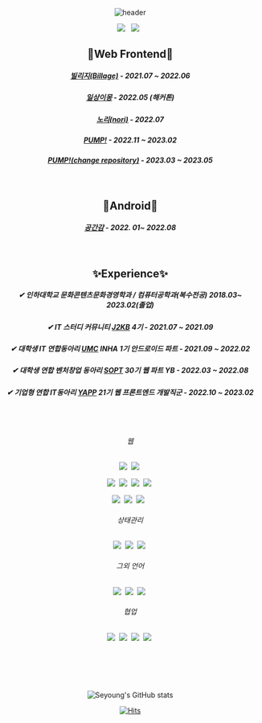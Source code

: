 <div align="center">

![header](https://capsule-render.vercel.app/api?type=Slice&color=AE55D4&fontColor=FFF&height=200&section=header&text=Seyoung%20Choi&fontSize=80&animation=twinkling)

<!-- <a href="https://sopt.org/"><img src="https://img.shields.io/badge/SOPT -blueviolet?style=flat-square&logoColor=white"/></a>
&nbsp; -->
<a href="https://sebada.tistory.com/"><img src="https://img.shields.io/badge/Tech Blog-black?style=flat-square&logo=Tistory&logoColor=white"/></a>
&nbsp;
<a href="mailto:sychoi0516@naver.com"><img src="https://img.shields.io/badge/sychoi0516@naver.com -black?style=flat-square&logo=Gmail&logoColor=white"/></a>
&nbsp;

  
  

##  💜Web Frontend💜

##### [빌리지(Billage)](https://github.com/Billage/Front-End) - 2021.07 ~ 2022.06

##### [일상이몽](https://github.com/ILsangEmong/ILsangEmong-Web) - 2022.05 (해커톤)

##### [노리(nori)](https://github.com/nori-dongsan/nori-client) - 2022.07
  
##### [PUMP!](https://github.com/YAPP-Github/21st-ALL-Rounder-Team-1-Web) - 2022.11 ~ 2023.02
  
##### [PUMP!(change repository)](https://github.com/say-young516/pump-web) - 2023.03 ~ 2023.05

<br/>

##  💚Android💚

##### [공간감](https://github.com/GongGanGam/GongGanGam-Client) - 2022. 01~ 2022.08

<br/>

## ✨Experience✨
##### ✔ 인하대학교 문화콘텐츠문화경영학과 / 컴퓨터공학과(복수전공) 2018.03~ 2023.02(졸업)

##### ✔ IT 스터디 커뮤니티 [J2KB](https://www.j2kb.com/) 4기 - 2021.07 ~ 2021.09

##### ✔ 대학생 IT 연합동아리 [UMC](https://www.makeus.in/umc) INHA 1기 안드로이드 파트 - 2021.09 ~ 2022.02

##### ✔ 대학생 연합 벤처창업 동아리 [SOPT](https://sopt.org/) 30기 웹 파트 YB - 2022.03 ~ 2022.08

##### ✔ 기업형 연합 IT동아리 [YAPP](https://www.yapp.co.kr/) 21기 웹 프론트엔드 개발직군 - 2022.10 ~ 2023.02

<br/>

<br/>

###### 웹


<img src="https://img.shields.io/badge/React -61DAFB?style=flat-square&logo=React&logoColor=white"/>&nbsp;
<img src="https://img.shields.io/badge/Next.js -000000?style=flat-square&logo=Next.js&logoColor=white"/>&nbsp;

<img src="https://img.shields.io/badge/TypeScript -3178C6?style=flat-square&logo=TypeScript&logoColor=white"/>&nbsp;
<img src="https://img.shields.io/badge/styled-components -DB7093?style=flat-square&logo=styled-components&logoColor=white"/>&nbsp;
<img src="https://img.shields.io/badge/Ant Design -0170FE?style=flat-square&logo=Ant Design&logoColor=white"/>&nbsp;
<img src="https://img.shields.io/badge/Emotion -D26AC2?style=flat-square&logo=emotion&logoColor=white"/>&nbsp;


<img src="https://img.shields.io/badge/HTML5 -E34F26?style=flat-square&logo=HTML5&logoColor=white"/>&nbsp;
<img src="https://img.shields.io/badge/JavaScript -F7DF1E?style=flat-square&logo=JavaScript&logoColor=white"/>&nbsp;
<img src="https://img.shields.io/badge/CSS3 -1572B6?style=flat-square&logo=CSS3&logoColor=white"/> &nbsp;

###### 상태관리


<img src="https://img.shields.io/badge/Redux -764ABC?style=flat-square&logo=Redux&logoColor=white"/>&nbsp;
<img src="https://img.shields.io/badge/Redux toolkit -593D88?style=flat-square&logo=Redux&logoColor=white"/>&nbsp;
<img src="https://img.shields.io/badge/Recoil -20232A?style=flat-square&logo=&logoColor=white"/>&nbsp;


###### 그외 언어


<img src="https://img.shields.io/badge/Kotlin -7F52FF?style=flat-square&logo=Kotlin&logoColor=white"/>&nbsp;
<img src="https://img.shields.io/badge/C++ -00599C?style=flat-square&logo=C%2B%2B&logoColor=white"/>&nbsp;
<img src="https://img.shields.io/badge/Java -007396?style=flat-square&logo=Java&logoColor=white"/>&nbsp;



###### 협업



<img src="https://img.shields.io/badge/Git -F05032?style=flat-square&logo=Git&logoColor=white"/>&nbsp;
<img src="https://img.shields.io/badge/Figma -F24E1E?style=flat-square&logo=Figma&logoColor=white"/>&nbsp;
<img src="https://img.shields.io/badge/Notion -000000?style=flat-square&logo=Notion&logoColor=white"/>&nbsp;
<img src="https://img.shields.io/badge/Slack -4A154B?style=flat-square&logo=Slack&logoColor=white"/>&nbsp;


<br/>



<br/>
<br/>
<br/>

![Seyoung's GitHub stats](https://github-readme-stats.vercel.app/api?username=say-young516&show_icons=true&theme=tokyonight)



[![Hits](https://hits.seeyoufarm.com/api/count/incr/badge.svg?url=https%3A%2F%2Fgithub.com%2Fsay-young516&count_bg=%23BCBCBC&title_bg=%23000000&icon=github.svg&icon_color=%23FFFFFF&title=%E3%80%80&edge_flat=false)](https://hits.seeyoufarm.com)
</div>

